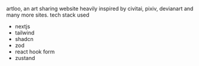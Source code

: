 artloo, an art sharing website heavily inspired by civitai, pixiv, devianart and many more sites.
tech stack used 
- nextjs
- tailwind
- shadcn
- zod
- react hook form
- zustand
